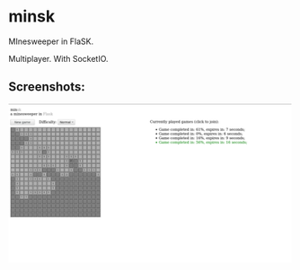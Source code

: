 # minsk

MInesweeper in FlaSK.

Multiplayer. With SocketIO.

## Screenshots:
![Alt text](/screenshots/app.png?raw=true)

